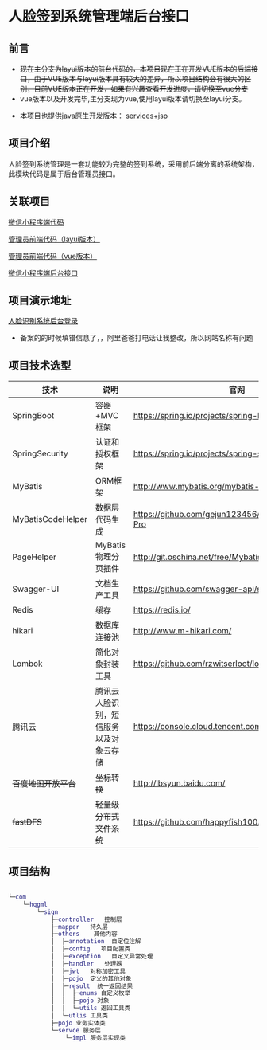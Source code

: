 # 人脸签到系统管理端后台接口

## 前言

* ~~现在主分支为layui版本的前台代码的，本项目现在正在开发VUE版本的后端接口，由于VUE版本与layui版本具有较大的差异，所以项目结构会有很大的区别，目前VUE版本正在开发，如果有兴趣查看开发进度，请切换至vue分支~~
* vue版本以及开发完毕,主分支现为vue,使用layui版本请切换至layui分支。

- 本项目也提供java原生开发版本： [services+jsp](https://github.com/wei1793786487/small)



## 项目介绍

人脸签到系统管理是一套功能较为完整的签到系统，采用前后端分离的系统架构，此模块代码是属于后台管理员接口。

## 关联项目

[微信小程序端代码](https://github.com/wei1793786487/small)

[管理员前端代码（layui版本）](https://github.com/wei1793786487/sign-Front)

[管理员前端代码（vue版本）](https://github.com/wei1793786487/sign-Front-vue)

[微信小程序端后台接口](https://github.com/wei1793786487/miniend)

## 项目演示地址

[人脸识别系统后台登录](https://www.hqgml.com/)

* 备案的的时候填错信息了，，阿里爸爸打电话让我整改，所以网站名称有问题

## 项目技术选型

| 技术              | 说明                         | 官网                                                 |
| ----------------- | ---------------------------- | ---------------------------------------------------- |
| SpringBoot        | 容器+MVC框架                 | https://spring.io/projects/spring-boot               |
| SpringSecurity    | 认证和授权框架               | https://spring.io/projects/spring-security           |
| MyBatis           | ORM框架                      | http://www.mybatis.org/mybatis-3/zh/index.html       |
| MyBatisCodeHelper | 数据层代码生成               | https://github.com/gejun123456/MyBatisCodeHelper-Pro |
| PageHelper        | MyBatis物理分页插件          | http://git.oschina.net/free/Mybatis_PageHelper       |
| Swagger-UI        | 文档生产工具                 | https://github.com/swagger-api/swagger-ui            |
| Redis             | 缓存                         | https://redis.io/                                    |
| hikari            | 数据库连接池                 | http://www.m-hikari.com/                             |
| Lombok            | 简化对象封装工具             | https://github.com/rzwitserloot/lombok               |
| 腾讯云      | 腾讯云人脸识别，短信服务以及对象云存储 | https://console.cloud.tencent.com                    |
| ~~百度地图开放平台~~ | ~~坐标转换~~                 | http://lbsyun.baidu.com/                     |
| ~~fastDFS~~       | ~~轻量级分布式文件系统~~     | https://github.com/happyfish100/fastdfs          |

## 项目结构

```lua

└─com
    └─hqgml
        └─sign
            ├─controller   控制层
            ├─mapper   持久层
            ├─others    其他内容
            │  ├─annotation  自定位注解 
            │  ├─config   项目配置类
            │  ├─exception   自定义异常处理
            │  ├─handler   处理器
            │  ├─jwt   对称加密工具
            │  ├─pojo  定义的其他对象
            │  ├─result  统一返回结果
            │  │  ├─enums 自定义枚举
            │  │  ├─pojo 对象
            │  │  └─utils 返回工具类
            │  └─utlis 工具类
            ├─pojo 业务实体类
            └─servce 服务层
                └─impl 服务层实现类


```











